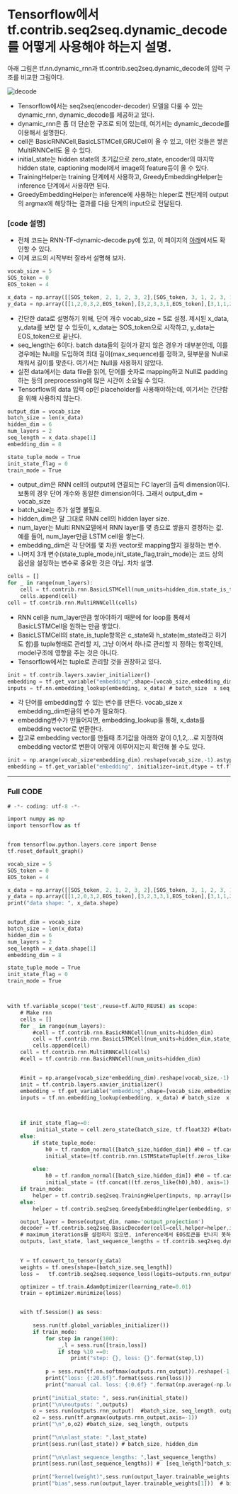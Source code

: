 # Tensorflow에서 tf.contrib.seq2seq.dynamic_decode를 어떻게 사용해야 하는지 설명.
아래 그림은 tf.nn.dynamic_rnn과 tf.contrib.seq2seq.dynamic_decode의 입력 구조를 비교한 그림이다.

![decode](./dynamic-rnn-decode.png)
 * Tensorflow에서는 seq2seq(encoder-decoder) 모델을 다룰 수 있는 dynamic_rnn, dynamic_decode를 제공하고 있다.
 * dynamic_rnn은 좀 더 단순한 구조로 되어 있는데, 여기서는 dynamic_decode를 이용해서 설명한다.
 * cell은 BasicRNNCell,BasicLSTMCell,GRUCell이 올 수 있고, 이런 것들은 쌓은 MultiRNNCell도 올 수 있다.
 * initial_state는 hidden state의 초기값으로 zero_state, encoder의 마지막  hidden state, captioning model에서 image의 feature등이 올 수 있다.
 * TrainingHelper는 training 단계에서 사용하고, GreedyEmbeddingHelper는 inference 단계에서 사용하면 된다.
 * GreedyEmbeddingHelper는 inference에 사용하는 hleper로 전단계의 output의 argmax에 해당하는 결과를 다음 단계의 input으로 전달된다.
 
### [code 설명]
 * 전체 코드는 RNN-TF-dynamic-decode.py에 있고, 이 페이지의 [아래](#full-code)에서도 확인할 수 있다.
 * 이제 코드의 시작부터 잘라서 설명해 보자.
```rust
vocab_size = 5
SOS_token = 0
EOS_token = 4

x_data = np.array([[SOS_token, 2, 1, 2, 3, 2],[SOS_token, 3, 1, 2, 3, 1],[SOS_token, 1, 3, 2, 2, 1]], dtype=np.int32)
y_data = np.array([[1,2,0,3,2,EOS_token],[3,2,3,3,1,EOS_token],[3,1,1,2,0,EOS_token]],dtype=np.int32)
```
 * 간단한 data로 설명하기 위해, 단어 개수 vocab_size = 5로 설정. 제시된 x_data, y_data를 보면 알 수 있듯이, x_data는 SOS_token으로 시작하고, y_data는 EOS_token으로 끝난다.
 * seq_length는 6이다. batch data들의 길이가 같지 않은 경우가 대부분인데, 이를 경우에는 Null을 도입하여 최대 길이(max_sequence)를 정하고, 뒷부분을 Null로 채워서 길이를 맞춘다. 여기서는 Null을 사용하지 않았다.
 * 실전 data에서는 data file을 읽어, 단어를 숫자로 mapping하고 Null로 padding하는 등의 preprocessing에 많은 시간이 소요될 수 있다.
 * Tensorflow의 data 입력 op인 placeholder를 사용해야하는데, 여기서는 간단함을 위해 사용하지 않는다. 


```rust
output_dim = vocab_size
batch_size = len(x_data)
hidden_dim = 6
num_layers = 2
seq_length = x_data.shape[1]
embedding_dim = 8

state_tuple_mode = True
init_state_flag = 0
train_mode = True
```
* output_dim은 RNN cell의 output에 연결되는 FC layer의 출력 dimension이다. 보통의 경우 단어 개수와 동일한 dimension이다. 그래서 output_dim = vocab_size
* batch_size는 추가 설명 불필요.
* hidden_dim은 말 그대로 RNN cell의 hidden layer size.
* num_layer는 Multi RNN모델에서 RNN layer를 몇 층으로 쌓을지 결정하는 값. 예를 들어, num_layer만큼 LSTM cell을 쌓는다.
* embedding_dim은 각 단어를 몇 차원 vector로 mapping할지 결정하는 변수.
* 나머지 3개 변수(state_tuple_mode,init_state_flag,train_mode)는 코드 상의 옵션을 설정하는 변수로 중요한 것은 아님. 차차 설명.

```rust
cells = []
for _ in range(num_layers):
	cell = tf.contrib.rnn.BasicLSTMCell(num_units=hidden_dim,state_is_tuple=state_tuple_mode)
	cells.append(cell)
cell = tf.contrib.rnn.MultiRNNCell(cells)    
```
* RNN cell을 num_layer만큼 쌓아야하기 때문에 for loop를 통해서 BasicLSTMCell을 원하는 만큼 쌓았다.
* BasicLSTMCell의 state_is_tuple항목은 c_state와 h_state(m_state라고 하기도 함)를 tuple형태로 관리할 지, 그냥 이어서 하나로 관리할 지 정하는 항목인데, model구조에 영향을 주는 것은 아니다.
* Tensorflow에서는 tuple로 관리할 것을 권장하고 있다.

```rust
init = tf.contrib.layers.xavier_initializer()
embedding = tf.get_variable("embedding",shape=[vocab_size,embedding_dim], initializer=init,dtype = tf.float32)
inputs = tf.nn.embedding_lookup(embedding, x_data) # batch_size  x seq_length x embedding_dim
```

* 각 단어를 embedding할 수 있는 변수를 만든다. vocab_size x embedding_dim만큼의 변수가 필요하다.
* embedding변수가 만들어지면, embedding_lookup을 통해, x_data를 embedding vector로 변환한다.
* 참고로 embedding vector를 만들때 초기값을 아래와 같이 0,1,2,...로 지정하여 embedding vector로 변환이 어떻게 이루어지는지 확인해 볼 수도 있다.
```rust
init = np.arange(vocab_size*embedding_dim).reshape(vocab_size,-1).astype(np.float32) # 아래 embedding의 get_variable에서 shape을 지정하면 안된다.
embedding = tf.get_variable("embedding", initializer=init,dtype = tf.float32)

```
















---
### Full CODE

```rust
# -*- coding: utf-8 -*-

import numpy as np
import tensorflow as tf


from tensorflow.python.layers.core import Dense
tf.reset_default_graph()

vocab_size = 5
SOS_token = 0
EOS_token = 4

x_data = np.array([[SOS_token, 2, 1, 2, 3, 2],[SOS_token, 3, 1, 2, 3, 1],[SOS_token, 1, 3, 2, 2, 1]], dtype=np.int32)
y_data = np.array([[1,2,0,3,2,EOS_token],[3,2,3,3,1,EOS_token],[3,1,1,2,0,EOS_token]],dtype=np.int32)
print("data shape: ", x_data.shape)


output_dim = vocab_size
batch_size = len(x_data)
hidden_dim = 6
num_layers = 2
seq_length = x_data.shape[1]
embedding_dim = 8

state_tuple_mode = True
init_state_flag = 0
train_mode = True



with tf.variable_scope('test',reuse=tf.AUTO_REUSE) as scope:
    # Make rnn
    cells = []
    for _ in range(num_layers):
        #cell = tf.contrib.rnn.BasicRNNCell(num_units=hidden_dim)
        cell = tf.contrib.rnn.BasicLSTMCell(num_units=hidden_dim,state_is_tuple=state_tuple_mode)
        cells.append(cell)
    cell = tf.contrib.rnn.MultiRNNCell(cells)    
    #cell = tf.contrib.rnn.BasicRNNCell(num_units=hidden_dim)


    #init = np.arange(vocab_size*embedding_dim).reshape(vocab_size,-1).astype(np.float32) # 이경우는 아래의 embedding의 get_variable에서 shape을 지정하면 안된다.
    init = tf.contrib.layers.xavier_initializer()
    embedding = tf.get_variable("embedding",shape=[vocab_size,embedding_dim], initializer=init,dtype = tf.float32)
    inputs = tf.nn.embedding_lookup(embedding, x_data) # batch_size  x seq_length x embedding_dim

    

    if init_state_flag==0:
         initial_state = cell.zero_state(batch_size, tf.float32) #(batch_size x hidden_dim) x layer 개수 
    else:
        if state_tuple_mode:
            h0 = tf.random_normal([batch_size,hidden_dim]) #h0 = tf.cast(np.random.randn(batch_size,hidden_dim),tf.float32)
            initial_state=(tf.contrib.rnn.LSTMStateTuple(tf.zeros_like(h0), h0),) + (tf.contrib.rnn.LSTMStateTuple(tf.zeros_like(h0), tf.zeros_like(h0)),)*(num_layers-1)
            
        else:
            h0 = tf.random_normal([batch_size,hidden_dim]) #h0 = tf.cast(np.random.randn(batch_size,hidden_dim),tf.float32)
            initial_state = (tf.concat((tf.zeros_like(h0),h0), axis=1),) + (tf.concat((tf.zeros_like(h0),tf.zeros_like(h0)), axis=1),) * (num_layers-1)
    if train_mode:
        helper = tf.contrib.seq2seq.TrainingHelper(inputs, np.array([seq_length]*batch_size))
    else:
        helper = tf.contrib.seq2seq.GreedyEmbeddingHelper(embedding, start_tokens=tf.tile([SOS_token], [batch_size]), end_token=EOS_token)

    output_layer = Dense(output_dim, name='output_projection')
    decoder = tf.contrib.seq2seq.BasicDecoder(cell=cell,helper=helper,initial_state=initial_state,output_layer=output_layer)    
    # maximum_iterations를 설정하지 않으면, inference에서 EOS토큰을 만나지 못하면 무한 루프에 빠진다
    outputs, last_state, last_sequence_lengths = tf.contrib.seq2seq.dynamic_decode(decoder=decoder,output_time_major=False,impute_finished=True,maximum_iterations=10)

    
    Y = tf.convert_to_tensor(y_data)
    weights = tf.ones(shape=[batch_size,seq_length])
    loss =   tf.contrib.seq2seq.sequence_loss(logits=outputs.rnn_output, targets=Y, weights=weights)

    optimizer = tf.train.AdamOptimizer(learning_rate=0.01)
    train = optimizer.minimize(loss)


    with tf.Session() as sess:
        
        sess.run(tf.global_variables_initializer())
        if train_mode:
            for step in range(100):
                _,l = sess.run([train,loss])
                if step %10 ==0:
                    print("step: {}, loss: {}".format(step,l))
            
            p = sess.run(tf.nn.softmax(outputs.rnn_output)).reshape(-1,output_dim)
            print("loss: {:20.6f}".format(sess.run(loss)))
            print("manual cal. loss: {:0.6f} ".format(np.average(-np.log(p[np.arange(y_data.size),y_data.flatten()]))) )     
        
        print("initial_state: ", sess.run(initial_state))
        print("\n\noutputs: ",outputs)
        o = sess.run(outputs.rnn_output)  #batch_size, seq_length, outputs
        o2 = sess.run(tf.argmax(outputs.rnn_output,axis=-1))
        print("\n",o,o2) #batch_size, seq_length, outputs
    
        print("\n\nlast_state: ",last_state)
        print(sess.run(last_state)) # batch_size, hidden_dim
    
        print("\n\nlast_sequence_lengths: ",last_sequence_lengths)
        print(sess.run(last_sequence_lengths)) #  [seq_length]*batch_size    
        
        print("kernel(weight)",sess.run(output_layer.trainable_weights[0]))  # kernel(weight)
        print("bias",sess.run(output_layer.trainable_weights[1]))  # bias
    
```
